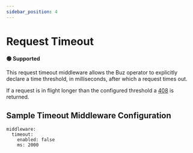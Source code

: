 ```yaml
---
sidebar_position: 4
---
```


# Request Timeout

**🟢 Supported**

This request timeout middleware allows the Buz operator to explicitly declare a time threshold, in milliseconds, after which a request times out.

If a request is in flight longer than the configured threshold a [408](https://developer.mozilla.org/en-US/docs/Web/HTTP/Status/408) is returned.

## Sample Timeout Middleware Configuration

```
middleware:
  timeout:
    enabled: false
    ms: 2000
```
